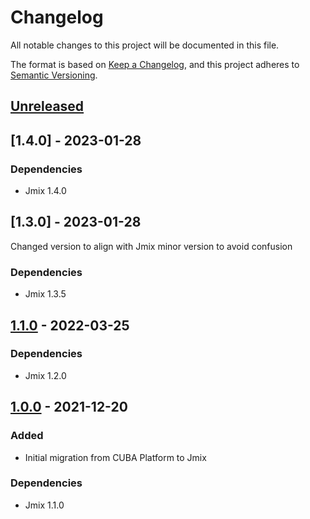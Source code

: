 # Changelog
All notable changes to this project will be documented in this file.

The format is based on [Keep a Changelog](https://keepachangelog.com/en/1.0.0/),
and this project adheres to [Semantic Versioning](https://semver.org/spec/v2.0.0.html).

## [Unreleased]

## [1.4.0] - 2023-01-28

### Dependencies
- Jmix 1.4.0


## [1.3.0] - 2023-01-28

Changed version to align with Jmix minor version to avoid confusion

### Dependencies
- Jmix 1.3.5

## [1.1.0] - 2022-03-25

### Dependencies
- Jmix 1.2.0


## [1.0.0] - 2021-12-20

### Added
- Initial migration from CUBA Platform to Jmix

### Dependencies
- Jmix 1.1.0


[Unreleased]: https://github.com/mariodavid/jmix-wizard/compare/1.0.0...HEAD
[1.1.0]:https://github.com/mariodavid/jmix-wizard/compare/1.0.0...1.1.0
[1.0.0]: https://github.com/mariodavid/jmix-wizard/releases/tag/1.0.0
